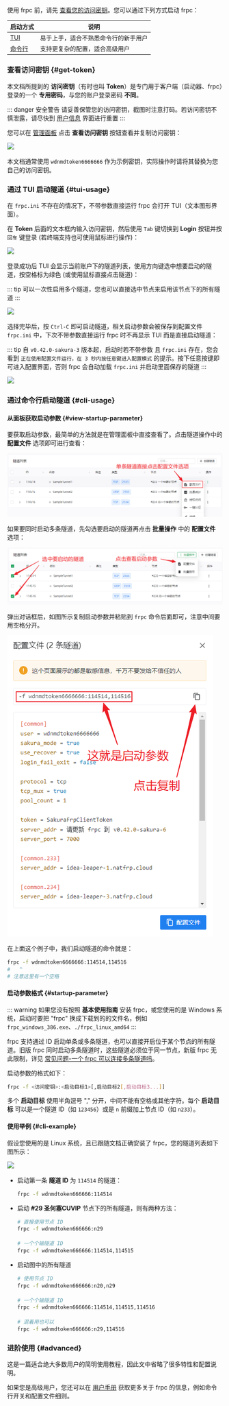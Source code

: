 <!-- markdownlint-disable MD041 -->

使用 frpc 前，请先 [查看您的访问密钥](#get-token)。您可以通过下列方式启动 frpc：

| 启动方式 | 说明 |
| --- | --- |
| [TUI](#tui-usage) | 易于上手，适合不熟悉命令行的新手用户 |
| [命令行](#cli-usage) | 支持更复杂的配置，适合高级用户 |

### 查看访问密钥 {#get-token}

本文档所提到的 **访问密钥**（有时也叫 **Token**）是专门用于客户端（启动器、frpc）登录的一个 **专用密码**，与您的账户登录密码 **不同**。

::: danger 安全警告
请妥善保管您的访问密钥，截图时注意打码。若访问密钥不慎泄露，请尽快到 [用户信息](https://www.natfrp.com/user/profile) 界面进行重置
:::

您可以在 [管理面板](https://www.natfrp.com/user/) 点击 **查看访问密钥** 按钮查看并复制访问密钥：

![](../_images/get-token.png)

本文档通常使用 `wdnmdtoken6666666` 作为示例密钥，实际操作时请将其替换为您自己的访问密钥。

### 通过 TUI 启动隧道 {#tui-usage}

在 `frpc.ini` 不存在的情况下，不带参数直接运行 frpc 会打开 TUI（文本图形界面）。

在 **Token** 后面的文本框内输入访问密钥，然后使用 `Tab` 键切换到 **Login** 按钮并按 `回车` 键登录 (若终端支持也可使用鼠标进行操作)：

![](../_images/tui-0.png)

登录成功后 TUI 会显示当前账户下的隧道列表，使用方向键选中想要启动的隧道，按空格标为绿色 (或使用鼠标直接点击隧道)：

::: tip
可以一次性启用多个隧道，您也可以直接选中节点来启用该节点下的所有隧道
:::

![](../_images/tui-1.png)

选择完毕后，按 `Ctrl-C` 即可启动隧道，相关启动参数会被保存到配置文件 `frpc.ini` 中，下次不带参数直接运行 frpc 时不再显示 TUI 而是直接启动隧道：

::: tip
自 `v0.42.0-sakura-3` 版本起，启动时若不带参数 且 `frpc.ini` 存在，您会看到 `正在使用配置文件运行，在 3 秒内按任意键进入配置模式` 的提示。按下任意按键即可进入配置界面，否则 frpc 会自动加载 `frpc.ini` 并启动里面保存的隧道
:::

![](../_images/tui-2.png)

### 通过命令行启动隧道 {#cli-usage}

#### 从面板获取启动参数 {#view-startup-parameter}

要获取启动参数，最简单的方法就是在管理面板中直接查看了。点击隧道操作中的 **配置文件** 选项即可进行查看：

![](../_images/view-startup-parameter-1.png)

如果要同时启动多条隧道，先勾选要启动的隧道再点击 **批量操作** 中的 **配置文件** 选项：

![](../_images/view-startup-parameter-2.png)

弹出对话框后，如图所示复制启动参数并粘贴到 `frpc` 命令后面即可，注意中间要用空格分开。

![](../_images/view-startup-parameter-3.png)

在上面这个例子中，我们启动隧道的命令就是：

```bash
frpc -f wdnmdtoken6666666:114514,114516
#   ^
# 注意这里有一个空格
```

#### 启动参数格式 {#startup-parameter}

::: warning
如果您没有按照 **基本使用指南** 安装 frpc，或您使用的是 Windows 系统，启动时要把 "frpc" 换成下载到的的文件名，例如 `frpc_windows_386.exe`、`./frpc_linux_amd64`
:::

frpc 支持通过 ID 启动单条或多条隧道，也可以直接开启位于某个节点的所有隧道。旧版 frpc 同时启动多条隧道时，这些隧道必须位于同一节点，新版 frpc 无此限制，详见 [常见问题-一个 frpc 可以连接多条隧道吗](/faq/frpc.md#frpc-connect-to-multiple-tunnels)。

启动参数的格式如下：

```bash
frpc -f <访问密钥>:<启动目标1>[,启动目标2[,启动目标3...]]
```

多个 **启动目标** 使用半角逗号 "," 分开，中间不能有空格或其他字符。每个 **启动目标** 可以是一个隧道 ID（如 `123456`）或是 `n` 前缀加上节点 ID（如 `n233`）。

#### 使用举例 {#cli-example}

假设您使用的是 Linux 系统，且已跟随文档正确安装了 frpc，您的隧道列表如下图所示：

![](../_images/tunnel-list.png)

- 启动第一条 **隧道 ID** 为 `114514` 的隧道：

  ```bash
  frpc -f wdnmdtoken666666:114514
  ```

- 启动 **#29 圣何塞CUVIP** 节点下的所有隧道，则有两种方法：

  ```bash
  # 直接使用节点 ID
  frpc -f wdnmdtoken666666:n29

  # 一个个输隧道 ID
  frpc -f wdnmdtoken666666:114514,114515
  ```

- 启动图中的所有隧道

  ```bash
  # 使用节点 ID
  frpc -f wdnmdtoken666666:n20,n29

  # 一个个输隧道 ID
  frpc -f wdnmdtoken666666:114514,114515,114516

  # 混着用也可以
  frpc -f wdnmdtoken666666:n29,114516
  ```

### 进阶使用 {#advanced}

这是一篇适合绝大多数用户的简明使用教程，因此文中省略了很多特性和配置说明。

如果您是高级用户，您还可以在 [用户手册](/frpc/manual.md) 获取更多关于 frpc 的信息，例如命令行开关和配置文件细则。
